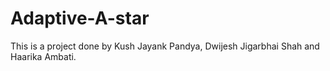 # Adaptive-A-star

This is a project done by Kush Jayank Pandya, Dwijesh Jigarbhai Shah and Haarika Ambati.
